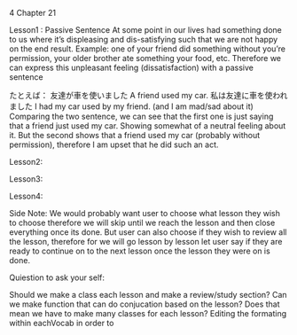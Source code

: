 4
Chapter 21 

Lesson1 : Passive Sentence
At some point in our lives had something done to us where it’s displeasing and dis-satisfying such that we are not happy on the end result. Example: one of your friend did something without you’re permission, your older brother ate something your food, etc. Therefore we can express this unpleasant feeling (dissatisfaction) with a passive sentence 

たとえば：
友達が車を使いました							 A friend used my car.
私は友達に車を使われました					         I had my car used by my friend. 
(and I am mad/sad about it)
Comparing the two sentence, we can see that the first one is just saying that a friend just used my car. Showing somewhat of a neutral feeling about it. But the second shows that a friend used my car (probably without permission), therefore I am upset that he did such an act.

Lesson2:

Lesson3:

Lesson4:

Side Note:
We would probably want user to choose what lesson they wish to choose therefore we will skip until we reach the lesson and then close everything once its done. But user can also choose if they wish to review all the lesson, therefore for we will go lesson by lesson let user say if they are ready to continue on to the next lesson once the lesson they were on is done. 

Quiestion to ask your self:

Should we make a class each lesson and make a review/study section?
Can we make function that can do conjucation based on the lesson?
Does that mean we have to make many classes for each lesson?
Editing the formating within eachVocab in order to 